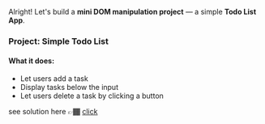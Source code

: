 Alright! Let's build a **mini DOM manipulation project** — a simple **Todo List App**.



### **Project: Simple Todo List**

#### **What it does:**

- Let users add a task
- Display tasks below the input
- Let users delete a task by clicking a button
  
see solution here 👉🏾 [click](./02_mini_project_todo_list_solution.md)